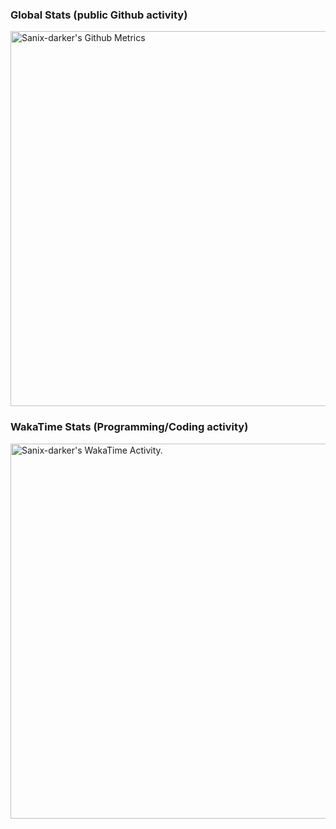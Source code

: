 ### Global Stats (public Github activity)
<p>
    <img width="600"  
         src="https://metrics.lecoq.io/sanix-darker?id=sanix-darker" 
         alt="Sanix-darker's Github Metrics"
     />
</p>

### WakaTime Stats (Programming/Coding activity)
<p>
    <a href="https://wakatime.com/@sanixdarker">
        <img width="600" src="https://github.com/sanix-darker/sanix-darker/blob/master/images/stat.svg"
             alt="Sanix-darker's WakaTime Activity."/>
    </a>
</p>
